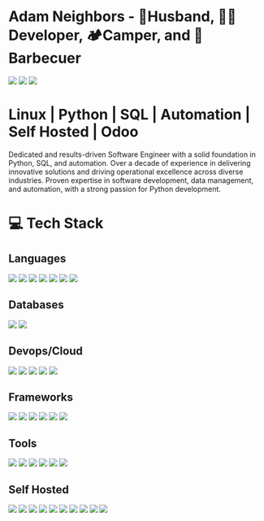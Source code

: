# Adam Neighbors - 🤵Husband, 🧑‍💻Developer, 🏕️Camper, and 🍖Barbecuer
<a href="https://linkedin.com/in/adamneighbors" target="_blank"><img src="https://img.shields.io/badge/-%230077B5.svg?style=social&logo=linkedin"></a>
<a href="https://instagram.com/adamneighbors" target="_blank"><img src="https://img.shields.io/badge/-%23E4405F.svg?style=social&logo=Instagram"></a>
<a href="https://x.com/onelegchair" target="_blank"><img src="https://img.shields.io/badge/-black.svg?style=social&logo=X"></a>

# Linux | Python | SQL | Automation | Self Hosted | Odoo
Dedicated and results-driven Software Engineer with a solid foundation in Python, SQL, and automation. Over a decade of experience in delivering innovative solutions and driving operational excellence across diverse industries. Proven expertise in software development, data management, and automation, with a strong passion for Python development.
# 💻 Tech Stack
## Languages
<a href="https://www.python.org/" target="_blank"><img src="https://img.shields.io/badge/python-3670A0?style=for-the-badge&logo=python&logoColor=ffdd54"></a>
<a href="https://en.wikipedia.org/wiki/HTML" target="_blank"><img src="https://img.shields.io/badge/html5-%23E34F26.svg?style=for-the-badge&logo=html5&logoColor=white"></a>
<a href="https://en.wikipedia.org/wiki/CSS" target="_blank"><img src="https://img.shields.io/badge/css3-%231572B6.svg?style=for-the-badge&logo=css3&logoColor=white"></a>
<a href="https://www.javascript.com/" target="_blank"><img src="https://img.shields.io/badge/javascript-%23323330.svg?style=for-the-badge&logo=javascript&logoColor=%23F7DF1E"></a>
<a href="https://en.wikipedia.org/wiki/Shell_script" target="_blank"><img src="https://img.shields.io/badge/shell_script-%23121011.svg?style=for-the-badge&logo=gnu-bash&logoColor=white"></a>
<a href="https://docs.godotengine.org/en/stable/tutorials/scripting/gdscript/gdscript_basics.html" target="_blank"><img src="https://img.shields.io/badge/gdscript-%23478CBF.svg?style=for-the-badge&logo=godotengine&logoColor=white"></a>
<a href="https://www.markdownguide.org/" target="_blank"><img src="https://img.shields.io/badge/markdown-%23000000.svg?style=for-the-badge&logo=markdown&logoColor=white"></a>
## Databases
<a href="https://www.postgresql.org/" target="_blank"><img src="https://img.shields.io/badge/postgres-%23316192.svg?style=for-the-badge&logo=postgresql&logoColor=white"></a>
<a href="https://www.microsoft.com/en-us/sql-server/" target="_blank"><img src="https://img.shields.io/badge/Microsoft%20SQL%20Server-CC2927?style=for-the-badge&logo=microsoft%20sql%20server&logoColor=white"></a>
## Devops/Cloud
<a href="https://cloud.google.com/?hl=en" target="_blank"><img src="https://img.shields.io/badge/GoogleCloud-%234285F4.svg?style=for-the-badge&logo=google-cloud&logoColor=white"></a>
<a href="https://www.docker.com/" target="_blank"><img src="https://img.shields.io/badge/docker-%230db7ed.svg?style=for-the-badge&logo=docker&logoColor=white"></a>
<a href="https://www.jenkins.io/" target="_blank"><img src="https://img.shields.io/badge/jenkins-%232C5263.svg?style=for-the-badge&logo=jenkins&logoColor=white"></a>
<a href="https://grafana.com/" target="_blank"><img src="https://img.shields.io/badge/grafana-%23F46800.svg?style=for-the-badge&logo=grafana&logoColor=white"></a>
<a href="https://www.cloudflare.com/" target="_blank"><img src="https://img.shields.io/badge/Cloudflare-F38020?style=for-the-badge&logo=Cloudflare&logoColor=white"></a>
## Frameworks
<a href="https://www.odoo.com/" target="_blank"><img src="https://img.shields.io/badge/odoo-%23714B67.svg?style=for-the-badge&logo=odoo&logoColor=white"></a>
<a href="https://www.djangoproject.com/" target="_blank"><img src="https://img.shields.io/badge/django-%23092E20.svg?style=for-the-badge&logo=django&logoColor=white"></a>
<a href="https://getbootstrap.com/" target="_blank"><img src="https://img.shields.io/badge/bootstrap-%238511FA.svg?style=for-the-badge&logo=bootstrap&logoColor=white"></a>
<a href="https://www.sqlalchemy.org/" target="_blank"><img src="https://img.shields.io/badge/sqlalchemy-%23D71F00?style=for-the-badge&logo=SqlAlchemy&logoColor=white"></a>
<a href="https://www.selenium.dev/" target="_blank"><img src="https://img.shields.io/badge/selenium-%2343B02A?style=for-the-badge&logo=selenium&logoColor=white"></a>
<a href="https://www.twilio.com/" target="_blank"><img src="https://img.shields.io/badge/Twilio-F22F46?style=for-the-badge&logo=Twilio&logoColor=white"></a>
## Tools
<a href="https://git-scm.com/" target="_blank"><img src="https://img.shields.io/badge/git-%23F05033.svg?style=for-the-badge&logo=git&logoColor=white"></a>
<a href="https://github.com/" target="_blank"><img src="https://img.shields.io/badge/github-%23121011.svg?style=for-the-badge&logo=github&logoColor=white"></a>
<a href="https://obsidian.md/" target="_blank"><img src="https://img.shields.io/badge/obsidian-%237C3AED?style=for-the-badge&logo=obsidian&logoColor=white"></a>
<a href="https://www.gimp.org/" target="_blank"><img src="https://img.shields.io/badge/Gimp-657D8B?style=for-the-badge&logo=gimp&logoColor=FFFFFF"></a>
<a href="https://penpot.app/" target="_blank"><img src="https://img.shields.io/badge/penpot-%23000000?style=for-the-badge&logo=penpot&logoColor=white"></a>
<a href="https://godotengine.org/" target="_blank"><img src="https://img.shields.io/badge/godotengine-%23478CBF.svg?style=for-the-badge&logo=godotengine&logoColor=white"></a>
## Self Hosted
<a href="https://www.home-assistant.io/" target="_blank"><img src="https://img.shields.io/badge/home%20assistant-%2341BDF5.svg?style=for-the-badge&logo=home-assistant&logoColor=white"></a>
<a href="https://www.raspberrypi.com/" target="_blank"><img src="https://img.shields.io/badge/-RaspberryPi-C51A4A?style=for-the-badge&logo=Raspberry-Pi"></a>
<a href="https://nginx.org/en/" target="_blank"><img src="https://img.shields.io/badge/nginx-%23009639.svg?style=for-the-badge&logo=nginx&logoColor=white"></a>
<a href="https://bitwarden.com/" target="_blank"><img src="https://img.shields.io/badge/bitwarden-%23175DDC.svg?style=for-the-badge&logo=bitwarden&logoColor=white"></a>
<a href="https://www.wireguard.com/" target="_blank"><img src="https://img.shields.io/badge/wireguard-%2388171A.svg?style=for-the-badge&logo=wireguard&logoColor=white"></a>
<a href="https://jellyfin.org/" target="_blank"><img src="https://img.shields.io/badge/jellyfin-%23000B25.svg?style=for-the-badge&logo=Jellyfin&logoColor=00A4DC"></a>
<a href="https://www.plex.tv/plexamp/" target="_blank"><img src="https://img.shields.io/badge/plexamp-%23191919?style=for-the-badge&logo=plex&logoColor=%23EBAF00"></a>
<a href="https://www.audiobookshelf.org/" target="_blank"><img src="https://img.shields.io/badge/audiobookshelf-%2382612C.svg?style=for-the-badge&logo=audiobookshelf&logoColor=w82612C"></a>
<a href="https://syncthing.net/" target="_blank"><img src="https://img.shields.io/badge/syncthing-%230891D1?style=for-the-badge&logo=syncthing&logoColor=white"></a>
<a href="https://en.wikipedia.org/wiki/Zigbee" target="_blank"><img src="https://img.shields.io/badge/zigbee-%23EB0443.svg?style=for-the-badge&logo=zigbee&logoColor=white">
